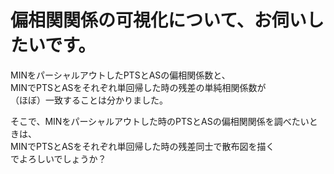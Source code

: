 # 偏相関関係の可視化について、お伺いしたいです。


MINをパーシャルアウトしたPTSとASの偏相関係数と、<br>
MINでPTSとASをそれぞれ単回帰した時の残差の単純相関係数が<br>
（ほぼ）一致することは分かりました。<br>

そこで、MINをパーシャルアウトした時のPTSとASの偏相関関係を調べたいときは、<br>
MINでPTSとASをそれぞれ単回帰した時の残差同士で散布図を描く<br>
でよろしいでしょうか？

